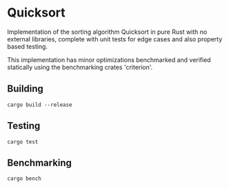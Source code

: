 # Quicksort

Implementation of the sorting algorithm Quicksort in pure Rust with no external libraries, complete with unit tests for edge cases and also property based testing.

This implementation has minor optimizations benchmarked and verified statically using the benchmarking crates 'criterion'.

## Building
```
cargo build --release
```

## Testing
```
cargo test
```

## Benchmarking
```
cargo bench
```
